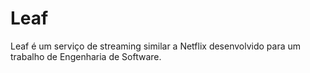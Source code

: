 # Leaf
Leaf é um serviço de streaming similar a Netflix desenvolvido para um trabalho de Engenharia de Software. 
